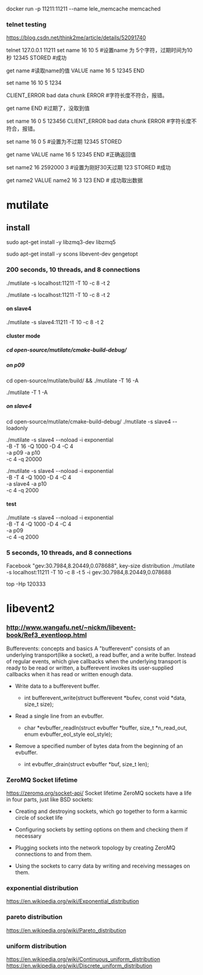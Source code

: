 
docker run -p 11211:11211 --name lele_memcache memcached

### telnet testing
https://blog.csdn.net/think2me/article/details/52091740

telnet 127.0.0.1 11211
set name 16 10 5 #设置name 为 5个字符，过期时间为10秒
12345
STORED #成功

get name #读取name的值
VALUE name 16 5
12345
END

set name 16 10 5
1234

CLIENT_ERROR bad data chunk
ERROR  #字符长度不符合，报错。

get name
END #过期了，没取到值

set name 16 0 5
123456
CLIENT_ERROR bad data chunk
ERROR #字符长度不符合，报错。

set name 16 0 5 #设置为不过期
12345
STORED

get name
VALUE name 16 5
12345
END #正确返回值

set name2 16 2592000 3 #设置为刚好30天过期
123
STORED #成功

get name2
VALUE name2 16 3
123
END # 成功取出数据


# mutilate

## install  
sudo apt-get install -y libzmq3-dev libzmq5

sudo apt-get install -y scons libevent-dev gengetopt

### 200 seconds, 10 threads, and 8 connections
./mutilate -s localhost:11211 -T 10 -c 8 -t 2

./mutilate -s localhost:11211 -T 10 -c 8 -t 2

#### on slave4
./mutilate -s slave4:11211 -T 10 -c 8 -t 2

#### cluster mode
##### cd open-source/mutilate/cmake-build-debug/
#####  on p09
cd open-source/mutilate/build/ && ./mutilate -T 16 -A

./mutilate -T 1 -A
##### on slave4
cd open-source/mutilate/cmake-build-debug/
./mutilate -s slave4 --loadonly

./mutilate -s slave4 --noload -i exponential \
-B -T 16 -Q 1000 -D 4 -C 4 \
-a p09 -a p10 \
-c 4 -q 20000

./mutilate -s slave4 --noload -i exponential \
-B -T 4 -Q 1000 -D 4 -C 4 \
-a slave4 -a p10 \
-c 4 -q 2000

#### test 
./mutilate -s slave4 --noload -i exponential \
-B -T 4 -Q 1000 -D 4 -C 4 \
-a p09  \
-c 4 -q 2000

### 5 seconds, 10 threads, and 8 connections
Facebook "gev:30.7984,8.20449,0.078688", key-size distribution
./mutilate -s localhost:11211 -T 10 -c 8 -t 5 -i gev:30.7984,8.20449,0.078688



top -Hp 120333

# libevent2
### http://www.wangafu.net/~nickm/libevent-book/Ref3_eventloop.html
Bufferevents: concepts and basics
A "bufferevent" consists of an underlying transport(like a socket), a read buffer, and a write buffer. Instead of regular events, which give callbacks when the underlying transport is ready to be read or written, a bufferevent invokes its user-supplied callbacks when it has read or written enough data. 

- Write data to a bufferevent buffer. 
  - int bufferevent_write(struct bufferevent *bufev,
  const void *data, size_t size);
  
- Read a single line from an evbuffer.
  - char *evbuffer_readln(struct evbuffer *buffer, size_t *n_read_out,
    enum evbuffer_eol_style eol_style);

- Remove a specified number of bytes data from the beginning of an evbuffer.
  - int evbuffer_drain(struct evbuffer *buf, size_t len);
  
###  ZeroMQ Socket lifetime
https://zeromq.org/socket-api/
Socket lifetime
ZeroMQ sockets have a life in four parts, just like BSD sockets:

- Creating and destroying sockets, which go together to form a karmic circle of socket life

- Configuring sockets by setting options on them and checking them if necessary

- Plugging sockets into the network topology by creating ZeroMQ connections to and from them.

- Using the sockets to carry data by writing and receiving messages on them.

### exponential distribution
https://en.wikipedia.org/wiki/Exponential_distribution
### pareto distribution
https://en.wikipedia.org/wiki/Pareto_distribution

### uniform distribution
https://en.wikipedia.org/wiki/Continuous_uniform_distribution
https://en.wikipedia.org/wiki/Discrete_uniform_distribution